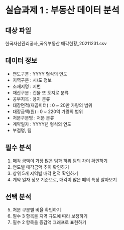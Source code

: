 # 실습과제 1 : 부동산 데이터 분석
## 대상 파일
한국자산관리공사_국유부동산 매각현황_20211231.csv
## 데이터 정보
- 연도구분 : YYYY 형식의 연도
- 지역구분 : 시/도 정보
- 소재지명 : 지번
- 재산구분 : 건물 또 토지로 분류
- 공부지목 : 용지 분류
- 대장면적(재곱미터) : 0 ~ 20만 가량의 범위
- 대장금액(원) : 0 ~ 220억 가량의 범위
- 처분구분명 : 처분 분류
- 계약일자 : YYYY년 형식의 연도
- 부점명, 팀

## 필수 분석
1. 매각 금액이 가장 많은 팀과 하위 팀의 차이 확인하기
2. 연도별 매각금액 추이 확인하기
3. 상위 5개 지역별 매각 면적 확인하기
4. 계약 일자 정보 기준으로, 매각이 많은 떄의 특징 알아보기

## 선택 분석
5. 처분 구분별 비율 확인하기
6. 필수 3 항목을 지역 규모에 따라 보정하기
7. 필수 2 항목을 증감액 그래프로 표현하기
